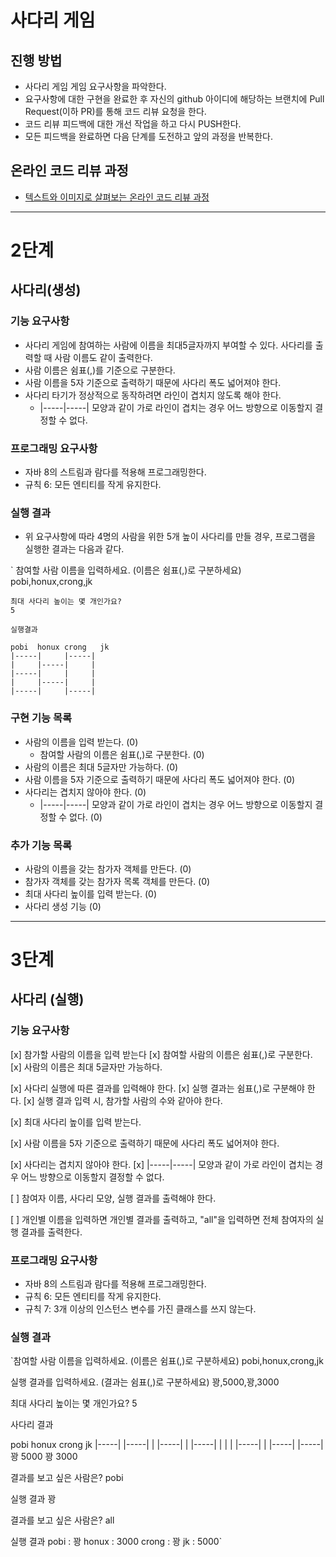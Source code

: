 # 사다리 게임
## 진행 방법
* 사다리 게임 게임 요구사항을 파악한다.
* 요구사항에 대한 구현을 완료한 후 자신의 github 아이디에 해당하는 브랜치에 Pull Request(이하 PR)를 통해 코드 리뷰 요청을 한다.
* 코드 리뷰 피드백에 대한 개선 작업을 하고 다시 PUSH한다.
* 모든 피드백을 완료하면 다음 단계를 도전하고 앞의 과정을 반복한다.

## 온라인 코드 리뷰 과정
* [텍스트와 이미지로 살펴보는 온라인 코드 리뷰 과정](https://github.com/nextstep-step/nextstep-docs/tree/master/codereview)

---
# 2단계
## 사다리(생성)
### 기능 요구사항
- 사다리 게임에 참여하는 사람에 이름을 최대5글자까지 부여할 수 있다. 사다리를 출력할 때 사람 이름도 같이 출력한다. 
- 사람 이름은 쉼표(,)를 기준으로 구분한다. 
- 사람 이름을 5자 기준으로 출력하기 때문에 사다리 폭도 넓어져야 한다. 
- 사다리 타기가 정상적으로 동작하려면 라인이 겹치지 않도록 해야 한다. 
  - |-----|-----| 모양과 같이 가로 라인이 겹치는 경우 어느 방향으로 이동할지 결정할 수 없다.


### 프로그래밍 요구사항
- 자바 8의 스트림과 람다를 적용해 프로그래밍한다. 
- 규칙 6: 모든 엔티티를 작게 유지한다.


### 실행 결과
- 위 요구사항에 따라 4명의 사람을 위한 5개 높이 사다리를 만들 경우, 프로그램을 실행한 결과는 다음과 같다.

`  참여할 사람 이름을 입력하세요. (이름은 쉼표(,)로 구분하세요)
  pobi,honux,crong,jk

    최대 사다리 높이는 몇 개인가요?
    5

    실행결과

    pobi  honux crong   jk
    |-----|     |-----|
    |     |-----|     |
    |-----|     |     |
    |     |-----|     |
    |-----|     |-----|


### 구현 기능 목록
- 사람의 이름을 입력 받는다. (0)
  - 참여할 사람의 이름은 쉼표(,)로 구분한다. (0)
- 사람의 이름은 최대 5글자만 가능하다. (0)
- 사람 이름을 5자 기준으로 출력하기 때문에 사다리 폭도 넓어져야 한다. (0)
- 사다리는 겹치지 않아야 한다. (0)
  - |-----|-----| 모양과 같이 가로 라인이 겹치는 경우 어느 방향으로 이동할지 결정할 수 없다. (0)


### 추가 기능 목록
- 사람의 이름을 갖는 참가자 객체를 만든다. (0)
- 참가자 객체를 갖는 참가자 목록 객체를 만든다. (0)
- 최대 사다리 높이를 입력 받는다. (0)
- 사다리 생성 기능 (0)


---
# 3단계
## 사다리 (실행)
### 기능 요구사항
[x] 참가할 사람의 이름을 입력 받는다
  [x] 참여할 사람의 이름은 쉼표(,)로 구분한다.
  [x] 사람의 이름은 최대 5글자만 가능하다.

[x] 사다리 실행에 따른 결과를 입력해야 한다.
  [x] 실행 결과는 쉼표(,)로 구분해야 한다.
  [x] 실행 결과 입력 시, 참가할 사람의 수와 같아야 한다.

[x] 최대 사다리 높이를 입력 받는다.

[x] 사람 이름을 5자 기준으로 출력하기 때문에 사다리 폭도 넓어져야 한다.

[x] 사다리는 겹치지 않아야 한다.
  [x] |-----|-----| 모양과 같이 가로 라인이 겹치는 경우 어느 방향으로 이동할지 결정할 수 없다.

[ ] 참여자 이름, 사다리 모양, 실행 결과를 출력해야 한다.

[ ] 개인별 이름을 입력하면 개인별 결과를 출력하고, "all"을 입력하면 전체 참여자의 실행 결과를 출력한다.


### 프로그래밍 요구사항
- 자바 8의 스트림과 람다를 적용해 프로그래밍한다. 
- 규칙 6: 모든 엔티티를 작게 유지한다. 
- 규칙 7: 3개 이상의 인스턴스 변수를 가진 클래스를 쓰지 않는다.

### 실행 결과
`참여할 사람 이름을 입력하세요. (이름은 쉼표(,)로 구분하세요)
pobi,honux,crong,jk

실행 결과를 입력하세요. (결과는 쉼표(,)로 구분하세요)
꽝,5000,꽝,3000

최대 사다리 높이는 몇 개인가요?
5

사다리 결과

pobi  honux crong   jk
|-----|     |-----|
|     |-----|     |
|-----|     |     |
|     |-----|     |
|-----|     |-----|
꽝    5000  꽝    3000

결과를 보고 싶은 사람은?
pobi

실행 결과
꽝

결과를 보고 싶은 사람은?
all

실행 결과
pobi : 꽝
honux : 3000
crong : 꽝
jk : 5000`
